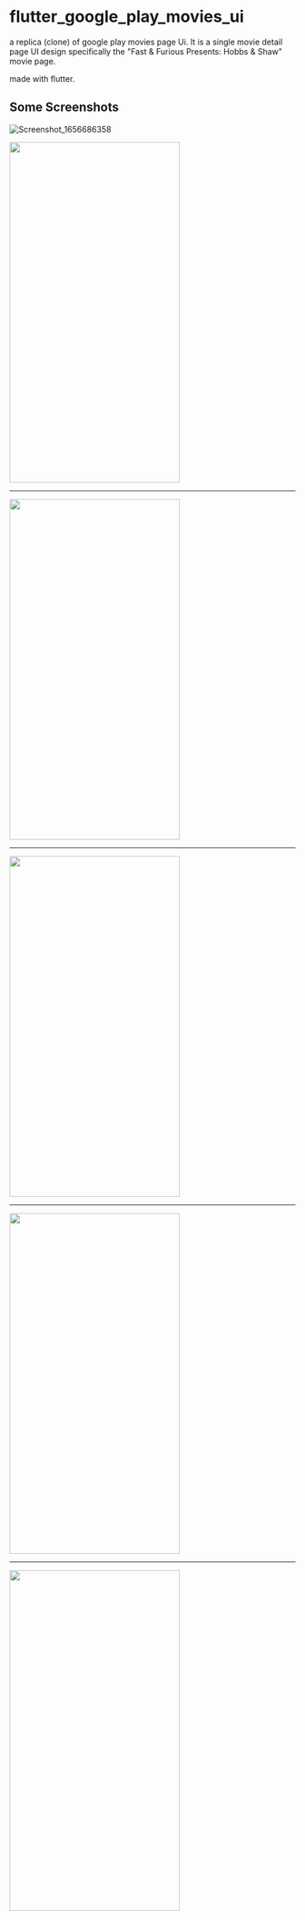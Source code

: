 # flutter_google_play_movies_ui

a replica (clone) of google play movies page Ui.
It is a single movie detail page UI design specifically the "Fast & Furious Presents: Hobbs & Shaw"
movie page.

made with flutter.

## Some Screenshots
![Screenshot_1656686358](https://user-images.githubusercontent.com/55705389/176915936-f36ec2b6-6001-4c9e-87b7-326b20eccb27.png)


<img src="https://user-images.githubusercontent.com/55705389/176914256-3a21e947-7a4a-4e1c-bc29-7ee31fc4dc9d.png" width="300" height="600" />

***
<img src="https://user-images.githubusercontent.com/55705389/176914605-c65df5de-4377-48ad-9f35-459d45cfc13b.png" width="300" height="600" />

***
<img src="https://user-images.githubusercontent.com/55705389/176915936-f36ec2b6-6001-4c9e-87b7-326b20eccb27.png" width="300" height="600" />

***

<img src="https://user-images.githubusercontent.com/55705389/176914709-e57b1099-f754-4f2d-a92f-34449d777bf8.png" width="300" height="600" />

***

<img src="https://user-images.githubusercontent.com/55705389/176914797-dea7b567-1d31-460d-9687-e1481e2bee9b.png" width="300" height="600" />
